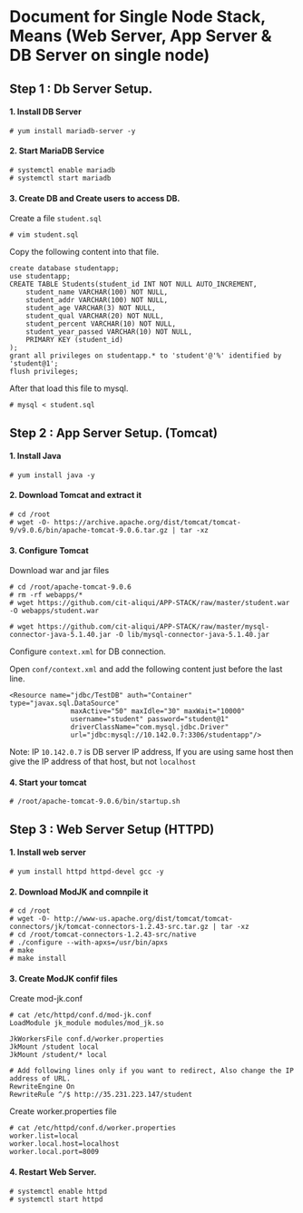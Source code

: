 # Document for Single Node Stack, Means (Web Server, App Server & DB Server on single node)

## Step 1 : Db Server Setup.

#### 1. Install DB Server
```
# yum install mariadb-server -y
```

#### 2. Start MariaDB Service
```
# systemctl enable mariadb
# systemctl start mariadb
```

#### 3. Create DB and Create users to access DB.

Create a file `student.sql`
```
# vim student.sql
```

Copy the following content into that file.
```
create database studentapp;
use studentapp;
CREATE TABLE Students(student_id INT NOT NULL AUTO_INCREMENT,
	student_name VARCHAR(100) NOT NULL,
    student_addr VARCHAR(100) NOT NULL,
	student_age VARCHAR(3) NOT NULL,
	student_qual VARCHAR(20) NOT NULL,
	student_percent VARCHAR(10) NOT NULL,
	student_year_passed VARCHAR(10) NOT NULL,
	PRIMARY KEY (student_id)
);
grant all privileges on studentapp.* to 'student'@'%' identified by 'student@1';
flush privileges;
```

After that load this file to mysql.
```
# mysql < student.sql
```

## Step 2 : App Server Setup. (Tomcat)

#### 1. Install Java
```
# yum install java -y
```

#### 2. Download Tomcat and extract it
```
# cd /root
# wget -O- https://archive.apache.org/dist/tomcat/tomcat-9/v9.0.6/bin/apache-tomcat-9.0.6.tar.gz | tar -xz
```

#### 3. Configure Tomcat

Download war and jar files
```
# cd /root/apache-tomcat-9.0.6
# rm -rf webapps/*
# wget https://github.com/cit-aliqui/APP-STACK/raw/master/student.war -O webapps/student.war

# wget https://github.com/cit-aliqui/APP-STACK/raw/master/mysql-connector-java-5.1.40.jar -O lib/mysql-connector-java-5.1.40.jar
```

Configure `context.xml` for DB connection.

Open `conf/context.xml` and add the following content just before the last line.

```
<Resource name="jdbc/TestDB" auth="Container" type="javax.sql.DataSource"
               maxActive="50" maxIdle="30" maxWait="10000"
               username="student" password="student@1"
               driverClassName="com.mysql.jdbc.Driver"
               url="jdbc:mysql://10.142.0.7:3306/studentapp"/>

```

Note: IP `10.142.0.7` is DB server IP address, If you are using same host then give the IP address of that host, but not `localhost`

#### 4. Start your tomcat
```
# /root/apache-tomcat-9.0.6/bin/startup.sh
```

## Step 3 : Web Server Setup (HTTPD)

#### 1. Install web server
```
# yum install httpd httpd-devel gcc -y
```

#### 2. Download ModJK and comnpile it
```
# cd /root
# wget -O- http://www-us.apache.org/dist/tomcat/tomcat-connectors/jk/tomcat-connectors-1.2.43-src.tar.gz | tar -xz
# cd /root/tomcat-connectors-1.2.43-src/native
# ./configure --with-apxs=/usr/bin/apxs
# make 
# make install
```

#### 3. Create ModJK confif files

Create mod-jk.conf
```
# cat /etc/httpd/conf.d/mod-jk.conf
LoadModule jk_module modules/mod_jk.so

JkWorkersFile conf.d/worker.properties
JkMount /student local
JkMount /student/* local

# Add following lines only if you want to redirect, Also change the IP address of URL.
RewriteEngine On
RewriteRule ^/$ http://35.231.223.147/student

```

Create worker.properties file
```
# cat /etc/httpd/conf.d/worker.properties 
worker.list=local
worker.local.host=localhost
worker.local.port=8009
```

#### 4. Restart Web Server.

```
# systemctl enable httpd
# systemctl start httpd
```





